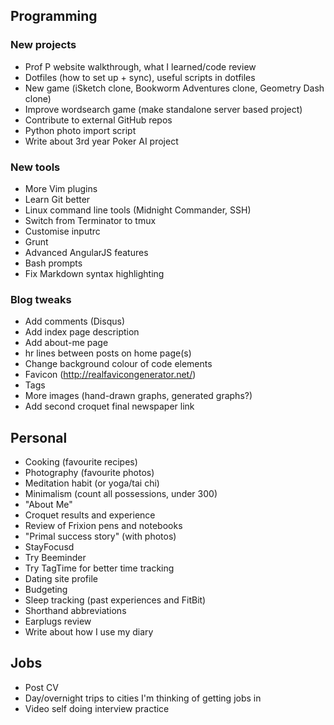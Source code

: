 ## Programming

### New projects

- Prof P website walkthrough, what I learned/code review
- Dotfiles (how to set up + sync), useful scripts in dotfiles
- New game (iSketch clone, Bookworm Adventures clone, Geometry Dash clone)
- Improve wordsearch game (make standalone server based project)
- Contribute to external GitHub repos
- Python photo import script
- Write about 3rd year Poker AI project

### New tools

- More Vim plugins
- Learn Git better
- Linux command line tools (Midnight Commander, SSH)
- Switch from Terminator to tmux
- Customise inputrc
- Grunt
- Advanced AngularJS features
- Bash prompts
- Fix Markdown syntax highlighting 

### Blog tweaks

- Add comments (Disqus)
- Add index page description
- Add about-me page
- hr lines between posts on home page(s)
- Change background colour of code elements
- Favicon (http://realfavicongenerator.net/)
- Tags
- More images (hand-drawn graphs, generated graphs?)
- Add second croquet final newspaper link

## Personal

- Cooking (favourite recipes)
- Photography (favourite photos)
- Meditation habit (or yoga/tai chi)
- Minimalism (count all possessions, under 300)
- "About Me"
- Croquet results and experience
- Review of Frixion pens and notebooks
- "Primal success story" (with photos)
- StayFocusd 
- Try Beeminder
- Try TagTime for better time tracking
- Dating site profile
- Budgeting 
- Sleep tracking (past experiences and FitBit)
- Shorthand abbreviations
- Earplugs review
- Write about how I use my diary

## Jobs

- Post CV
- Day/overnight trips to cities I'm thinking of getting jobs in
- Video self doing interview practice
